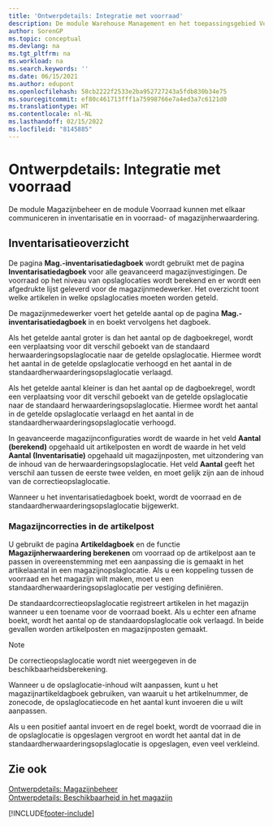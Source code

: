 ```yaml
---
title: 'Ontwerpdetails: Integratie met voorraad'
description: De module Warehouse Management en het toepassingsgebied Voorraad kunnen met elkaar communiceren in inventarisatie en in voorraad- of magazijnherwaardering.
author: SorenGP
ms.topic: conceptual
ms.devlang: na
ms.tgt_pltfrm: na
ms.workload: na
ms.search.keywords: ''
ms.date: 06/15/2021
ms.author: edupont
ms.openlocfilehash: 58cb2222f2533e2ba952727243a5fdb830b34e75
ms.sourcegitcommit: ef80c461713fff1a75998766e7a4ed3a7c6121d0
ms.translationtype: HT
ms.contentlocale: nl-NL
ms.lasthandoff: 02/15/2022
ms.locfileid: "8145885"
---
```

# <a name="design-details-integration-with-inventory"></a>Ontwerpdetails: Integratie met voorraad
De module Magazijnbeheer en de module Voorraad kunnen met elkaar communiceren in inventarisatie en in voorraad- of magazijnherwaardering.  
  
## <a name="physical-inventory"></a>Inventarisatieoverzicht  
 De pagina **Mag.-inventarisatiedagboek** wordt gebruikt met de pagina **Inventarisatiedagboek** voor alle geavanceerd magazijnvestigingen. De voorraad op het niveau van opslaglocaties wordt berekend en er wordt een afgedrukte lijst geleverd voor de magazijnmedewerker. Het overzicht toont welke artikelen in welke opslaglocaties moeten worden geteld.  
  
 De magazijnmedewerker voert het getelde aantal op de pagina **Mag.-inventarisatiedagboek** in en boekt vervolgens het dagboek.  
  
 Als het getelde aantal groter is dan het aantal op de dagboekregel, wordt een verplaatsing voor dit verschil geboekt van de standaard herwaarderingsopslaglocatie naar de getelde opslaglocatie. Hiermee wordt het aantal in de getelde opslaglocatie verhoogd en het aantal in de standaardherwaarderingsopslaglocatie verlaagd.  
  
 Als het getelde aantal kleiner is dan het aantal op de dagboekregel, wordt een verplaatsing voor dit verschil geboekt van de getelde opslaglocatie naar de standaard herwaarderingsopslaglocatie. Hiermee wordt het aantal in de getelde opslaglocatie verlaagd en het aantal in de standaardherwaarderingsopslaglocatie verhoogd.  
  
 In geavanceerde magazijnconfiguraties wordt de waarde in het veld **Aantal (berekend)** opgehaald uit artikelposten en wordt de waarde in het veld **Aantal (Inventarisatie)** opgehaald uit magazijnposten, met uitzondering van de inhoud van de herwaarderingsopslaglocatie. Het veld **Aantal** geeft het verschil aan tussen de eerste twee velden, en moet gelijk zijn aan de inhoud van de correctieopslaglocatie.  
  
 Wanneer u het inventarisatiedagboek boekt, wordt de voorraad en de standaardherwaarderingsopslaglocatie bijgewerkt.  
  
### <a name="warehouse-adjustments-to-the-item-ledger"></a>Magazijncorrecties in de artikelpost  
 U gebruikt de pagina **Artikeldagboek** en de functie **Magazijnherwaardering berekenen** om voorraad op de artikelpost aan te passen in overeenstemming met een aanpassing die is gemaakt in het artikelaantal in een magazijnopslaglocatie. Als u een koppeling tussen de voorraad en het magazijn wilt maken, moet u een standaardherwaarderingsopslaglocatie per vestiging definiëren.  
  
 De standaardcorrectieopslaglocatie registreert artikelen in het magazijn wanneer u een toename voor de voorraad boekt. Als u echter een afname boekt, wordt het aantal op de standaardopslaglocatie ook verlaagd. In beide gevallen worden artikelposten en magazijnposten gemaakt.  
  
> [!NOTE]  
>  De correctieopslaglocatie wordt niet weergegeven in de beschikbaarheidsberekening.  
  
 Wanneer u de opslaglocatie-inhoud wilt aanpassen, kunt u het magazijnartikeldagboek gebruiken, van waaruit u het artikelnummer, de zonecode, de opslaglocatiecode en het aantal kunt invoeren die u wilt aanpassen.  
  
 Als u een positief aantal invoert en de regel boekt, wordt de voorraad die in de opslaglocatie is opgeslagen vergroot en wordt het aantal dat in de standaardherwaarderingsopslaglocatie is opgeslagen, even veel verkleind.  
  
## <a name="see-also"></a>Zie ook  
 [Ontwerpdetails: Magazijnbeheer](design-details-warehouse-management.md)   
 [Ontwerpdetails: Beschikbaarheid in het magazijn](design-details-availability-in-the-warehouse.md)

[!INCLUDE[footer-include](includes/footer-banner.md)]